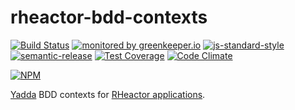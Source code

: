 # rheactor-bdd-contexts

[![Build Status](https://travis-ci.org/ResourcefulHumans/rheactor-bdd-contexts.svg?branch=master)](https://travis-ci.org/ResourcefulHumans/rheactor-bdd-contexts)
[![monitored by greenkeeper.io](https://img.shields.io/badge/greenkeeper.io-monitored-brightgreen.svg)](http://greenkeeper.io/) 
[![js-standard-style](https://img.shields.io/badge/code%20style-standard-brightgreen.svg)](http://standardjs.com/)
[![semantic-release](https://img.shields.io/badge/semver-semantic%20release-e10079.svg)](https://github.com/semantic-release/semantic-release)
[![Test Coverage](https://codeclimate.com/github/ResourcefulHumans/rheactor-bdd-contexts/badges/coverage.svg)](https://codeclimate.com/github/ResourcefulHumans/rheactor-bdd-contexts/coverage)
[![Code Climate](https://codeclimate.com/github/ResourcefulHumans/rheactor-bdd-contexts/badges/gpa.svg)](https://codeclimate.com/github/ResourcefulHumans/rheactor-bdd-contexts)

[![NPM](https://nodei.co/npm/rheactor-bdd-contexts.png?downloads=true&downloadRank=true&stars=true)](https://nodei.co/npm/rheactor-bdd-contexts/)

[Yadda](https://github.com/acuminous/yadda) BDD contexts for [RHeactor applications](https://github.com/search?utf8=%E2%9C%93&q=topic%3Arheactor+org%3AResourcefulHumans&type=Repositories&ref=searchresults).
